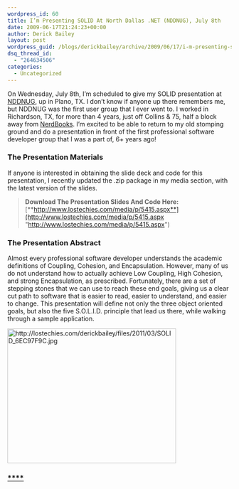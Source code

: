 ```yaml
---
wordpress_id: 60
title: I’m Presenting SOLID At North Dallas .NET (NDDNUG), July 8th
date: 2009-06-17T21:24:23+00:00
author: Derick Bailey
layout: post
wordpress_guid: /blogs/derickbailey/archive/2009/06/17/i-m-presenting-solid-at-north-dallas-net-nddnug-july-8th.aspx
dsq_thread_id:
  - "264634506"
categories:
  - Uncategorized
---
```

On Wednesday, July 8th, I’m scheduled to give my SOLID presentation at [NDDNUG](http://northdallas.net/), up in Plano, TX. I don’t know if anyone up there remembers me, but NDDNUG was the first user group that I ever went to. I worked in Richardson, TX, for more than 4 years, just off Collins & 75, half a block away from [NerdBooks](http://www.nerdbooks.com/). I’m excited to be able to return to my old stomping ground and do a presentation in front of the first professional software developer group that I was a part of, 6+ years ago!

### The Presentation Materials

If anyone is interested in obtaining the slide deck and code for this presentation, I recently updated the .zip package in my media section, with the latest version of the slides.

> **Download The Presentation Slides And Code Here:** [**http://www.lostechies.com/media/p/5415.aspx**](http://www.lostechies.com/media/p/5415.aspx "http://www.lostechies.com/media/p/5415.aspx")

### The Presentation Abstract

Almost every professional software developer understands the academic definitions of Coupling, Cohesion, and Encapsulation. However, many of us do not understand how to actually achieve Low Coupling, High Cohesion, and strong Encapsulation, as prescribed. Fortunately, there are a set of stepping stones that we can use to reach these end goals, giving us a clear cut path to software that is easier to read, easier to understand, and easier to change. This presentation will define not only the three object oriented goals, but also the five S.O.L.I.D. principle that lead us there, while walking through a sample application.

[<img style="border-right: 0px;border-top: 0px;border-left: 0px;border-bottom: 0px" height="303" alt="http://lostechies.com/derickbailey/files/2011/03/SOLID_6EC97F9C.jpg" src="http://lostechies.com/derickbailey/files/2011/03/SOLID_6EC97F9C.jpg" width="379" border="0" />](http://lostechies.com/derickbailey/files/2011/03/SOLID_6EC97F9C.jpg)

### 

### [****](http://www.lostechies.com/media/p/5415.aspx "http://www.lostechies.com/media/p/5415.aspx")